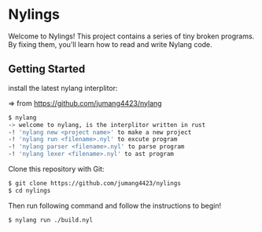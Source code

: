 # Nylings

Welcome to Nylings! This project contains a series of tiny broken programs. By fixing them, you'll learn how to read and write Nylang code.

## Getting Started

install the latest nylang interplitor:

=> from https://github.com/jumang4423/nylang

```bash
$ nylang
-> welcome to nylang, is the interplitor written in rust
-! 'nylang new <project name>' to make a new project
-! 'nylang run <filename>.nyl' to excute program
-! 'nylang parser <filename>.nyl' to parse program
-! 'nylang lexer <filename>.nyl' to ast program
```

Clone this repository with Git:

```bash
$ git clone https://github.com/jumang4423/nylings
$ cd nylings
```

Then run following command and follow the instructions to begin!
```bash
$ nylang run ./build.nyl
```